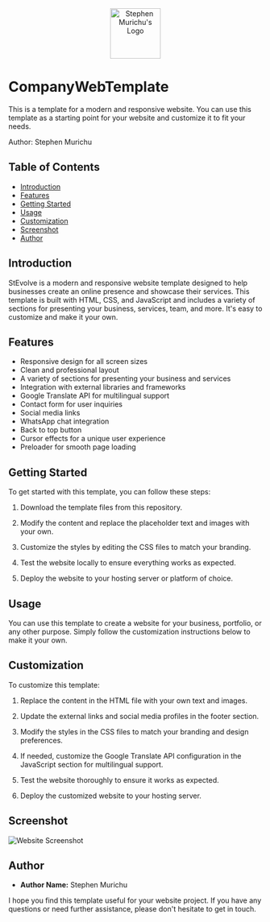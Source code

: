 <div align="center">
  <img src="https://res.cloudinary.com/murste/image/upload/v1698907632/stevolve_x8ioeu.png" alt="Stephen Murichu's Logo" width="100" />
</div>

# CompanyWebTemplate
This is a template for a modern and responsive website. You can use this template as a starting point for your website and customize it to fit your needs.

Author: Stephen Murichu

## Table of Contents
- [Introduction](#introduction)
- [Features](#features)
- [Getting Started](#getting-started)
- [Usage](#usage)
- [Customization](#customization)
- [Screenshot](#screenshot)
- [Author](#auhor)

## Introduction

StEvolve is a modern and responsive website template designed to help businesses create an online presence and showcase their services. This template is built with HTML, CSS, and JavaScript and includes a variety of sections for presenting your business, services, team, and more. It's easy to customize and make it your own.

## Features

- Responsive design for all screen sizes
- Clean and professional layout
- A variety of sections for presenting your business and services
- Integration with external libraries and frameworks
- Google Translate API for multilingual support
- Contact form for user inquiries
- Social media links
- WhatsApp chat integration
- Back to top button
- Cursor effects for a unique user experience
- Preloader for smooth page loading

## Getting Started

To get started with this template, you can follow these steps:

1. Download the template files from this repository.

2. Modify the content and replace the placeholder text and images with your own.

3. Customize the styles by editing the CSS files to match your branding.

4. Test the website locally to ensure everything works as expected.

5. Deploy the website to your hosting server or platform of choice.

## Usage

You can use this template to create a website for your business, portfolio, or any other purpose. Simply follow the customization instructions below to make it your own.

## Customization

To customize this template:

1. Replace the content in the HTML file with your own text and images.

2. Update the external links and social media profiles in the footer section.

3. Modify the styles in the CSS files to match your branding and design preferences.

4. If needed, customize the Google Translate API configuration in the JavaScript section for multilingual support.

5. Test the website thoroughly to ensure it works as expected.

6. Deploy the customized website to your hosting server.

## Screenshot

![Website Screenshot](https://res.cloudinary.com/murste/image/upload/v1699180154/webtemplate_lxpavb.png)

## Author

- **Author Name:** Stephen Murichu

I hope you find this template useful for your website project. If you have any questions or need further assistance, please don't hesitate to get in touch.
